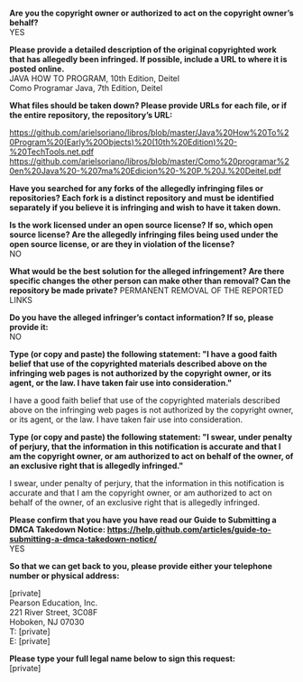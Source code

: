 **Are you the copyright owner or authorized to act on the copyright owner’s behalf?**     
 YES     
     
**Please provide a detailed description of the original copyrighted work that has allegedly been infringed. If possible, include a URL to where it is posted online.**     
JAVA HOW TO PROGRAM, 10th Edition, Deitel     
Como Programar Java, 7th Edition, Deitel     
     
**What files should be taken down? Please provide URLs for each file, or if the entire repository, the repository’s URL:**     
     
https://github.com/arielsoriano/libros/blob/master/Java%20How%20To%20Program%20(Early%20Objects)%20(10th%20Edition)%20-%20TechTools.net.pdf     
https://github.com/arielsoriano/libros/blob/master/Como%20programar%20en%20Java%20-%207ma%20Edicion%20-%20P.%20J.%20Deitel.pdf     
     
**Have you searched for any forks of the allegedly infringing files or repositories? Each fork is a distinct repository and must be identified separately if you believe it is infringing and wish to have it taken down.**     
     
**Is the work licensed under an open source license? If so, which open source license? Are the allegedly infringing files being used under the open source license, or are they in violation of the license?**     
 NO     
     
**What would be the best solution for the alleged infringement? Are there specific changes the other person can make other than removal? Can the repository be made private?** PERMANENT REMOVAL OF THE REPORTED LINKS     
     
**Do you have the alleged infringer’s contact information? If so, please provide it:**     
 NO     
     
**Type (or copy and paste) the following statement: "I have a good faith belief that use of the copyrighted materials described above on the infringing web pages is not authorized by the copyright owner, or its agent, or the law. I have taken fair use into consideration."**     
     
I have a good faith belief that use of the copyrighted materials described above on the infringing web pages is not authorized by the copyright owner, or its agent, or the law. I have taken fair use into consideration.     
     
**Type (or copy and paste) the following statement: "I swear, under penalty of perjury, that the information in this notification is accurate and that I am the copyright owner, or am authorized to act on behalf of the owner, of an exclusive right that is allegedly infringed."**     
     
I swear, under penalty of perjury, that the information in this notification is accurate and that I am the copyright owner, or am authorized to act on behalf of the owner, of an exclusive right that is allegedly infringed.     
     
**Please confirm that you have you have read our Guide to Submitting a DMCA Takedown Notice: https://help.github.com/articles/guide-to-submitting-a-dmca-takedown-notice/**     
 YES     
     
**So that we can get back to you, please provide either your telephone number or physical address:**     
     
[private]   
Pearson Education, Inc.     
221 River Street, 3C08F     
Hoboken, NJ 07030     
T: [private]  
E: [private]     
     
**Please type your full legal name below to sign this request:**     
[private]  

